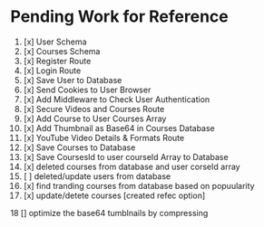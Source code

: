# Pending Work for Reference

1.  [x] User Schema
2.  [x] Courses Schema 
3.  [x] Register Route 
4.  [x] Login Route 
5.  [x] Save User to Database
6.  [x] Send Cookies to User Browser 
7.  [x] Add Middleware to Check User Authentication
8.  [x] Secure Videos and Courses Route 
9.  [x] Add Course to User Courses Array 
10. [x] Add Thumbnail as Base64 in Courses Database 
11. [x] YouTube Video Details & Formats Route 
12. [x] Save Courses to Database
13. [x] Save CoursesId to user courseId Array to Database
14. [x] deleted courses from database and user corseId array 
15. [ ] deleted/update users from database  
16. [x] find tranding courses from database  based on popuularity
17. [x] update/detete courses [created refec option]

18 [] optimize the base64 tumblnails by compressing 